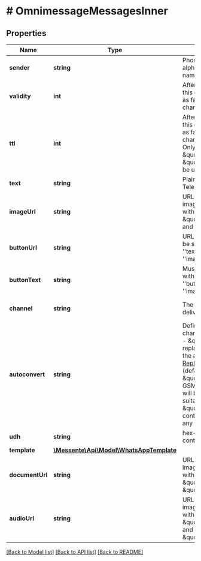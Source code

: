 # # OmnimessageMessagesInner

## Properties

Name | Type | Description | Notes
------------ | ------------- | ------------- | -------------
**sender** | **string** | Phone number or alphanumeric sender name | [optional]
**validity** | **int** | After how many minutes this channel is considered as failed and the next channel is attempted | [optional]
**ttl** | **int** | After how many seconds this channel is considered as failed and the next channel is attempted.       Only one of \&quot;ttl\&quot; and \&quot;validity\&quot; can be used. | [optional]
**text** | **string** | Plaintext content for Telegram |
**imageUrl** | **string** | URL for the embedded image. Mutually exclusive with \&quot;document_url\&quot; and \&quot;audio_url\&quot; | [optional]
**buttonUrl** | **string** | URL of the button, must be specified along with &#39;&#39;text&#39;&#39;, &#39;&#39;button_text&#39;&#39; and &#39;&#39;image_url&#39;&#39; (optional) | [optional]
**buttonText** | **string** | Must be specified along with &#39;&#39;text&#39;&#39;, &#39;&#39;button_url&#39;&#39;, &#39;&#39;button_text&#39;&#39;, &#39;&#39;image_url&#39;&#39; (optional) | [optional]
**channel** | **string** | The channel used to deliver the message | [optional] [default to 'telegram']
**autoconvert** | **string** | Defines how non-GSM characters will be treated:    - \&quot;on\&quot; Use replacement settings from the account&#39;s [API Auto Replace settings page](https://dashboard.messente.com/api-settings/auto-replace) (default)   - \&quot;full\&quot; All non GSM 03.38 characters will be replaced with suitable alternatives   - \&quot;off\&quot; Message content is not modified in any way | [optional]
**udh** | **string** | hex-encoded string containing SMS UDH | [optional]
**template** | [**\Messente\Api\Model\WhatsAppTemplate**](WhatsAppTemplate.md) |  | [optional]
**documentUrl** | **string** | URL for the embedded image. Mutually exclusive with \&quot;audio_url\&quot; and \&quot;image_url\&quot; | [optional]
**audioUrl** | **string** | URL for the embedded image. Mutually exclusive with \&quot;document_url\&quot; and \&quot;image_url\&quot; | [optional]

[[Back to Model list]](../../README.md#models) [[Back to API list]](../../README.md#endpoints) [[Back to README]](../../README.md)
